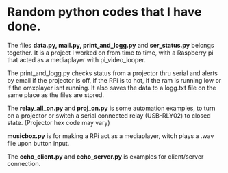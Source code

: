 <h1>Random python codes that I have done.</h1>


The files <b>data.py, mail.py, print_and_logg.py</b> and <b>ser_status.py</b> belongs together.
It is a project I worked on from time to time, with a Raspberry pi that acted as a mediaplayer with pi_video_looper.

The print_and_logg.py checks status from a projector thru serial and alerts by email if the projector is off, if the RPi is to hot, if the ram is running low or if the omxplayer isnt running.</n>
It also saves the data to a logg.txt file on the same place as the files are stored.

The <b>relay_all_on.py</b> and <b>proj_on.py</b> is some automation examples, to turn on a projector or switch a serial connected relay (USB-RLY02) to closed state. (Projector hex code may vary)

<b>musicbox.py</b> is for making a RPi act as a mediaplayer, witch plays a .wav file upon button input.

The <b>echo_client.py</b> and <b>echo_server.py</b> is examples for client/server connection.
